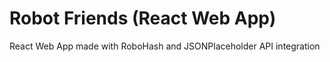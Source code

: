 # Robot Friends (React Web App)

React Web App made with RoboHash and JSONPlaceholder API integration
